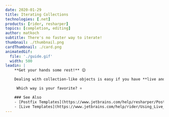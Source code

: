 ```yaml
---
date: 2020-01-29
title: Iterating Collections
technologies: [.net]
products: [rider, resharper]
topics: [completion, editing]
author: matkoch
subtitle: There's no faster way to iterate!
thumbnail: ./thumbnail.png
cardThumbnail: ./card.png
animatedGif:
  file: './guide.gif'
  width: 500
leadin: |
    **Get your hands some rest!** 😌

    Dealing with collection-like objects is easy if you have **live and postfix templates** at your finger tips. Either write `foreach` as a single word, or add `.foreach` at the end of your collection object. Then, just hit **TAB** and confirm the different hotspot variables: collection object (only live template), type name vs. `var` keyword, and the iteration variable name. In most cases, the **variable name can already be inferred** from the collection object name. Good naming pays off! 😉

     Which way is your favorite? ⭐️

    ### See Also
    - [Postfix Templates](https://www.jetbrains.com/help/resharper/Postfix_Templates.html)
    - [Live Templates](https://www.jetbrains.com/help/rider/Using_Live_Templates.html)
---
```

